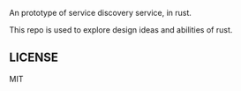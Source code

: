 An prototype of service discovery service, in rust.

This repo is used to explore design ideas and abilities of rust.

## LICENSE

MIT